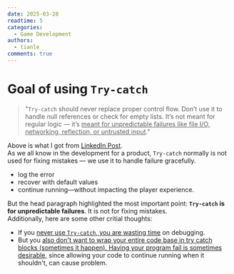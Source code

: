 ```yaml
---
date: 2025-03-28
readtime: 5
categories:
  - Game Development
authors:
  - tianle
comments: true
---
```


# **Goal of using `Try-catch`**

> "`Try-catch` should never replace proper control flow. Don’t use it to handle null references or check for empty lists. It’s not meant for regular logic — it’s <u>meant for unpredictable failures like file I/O, networking, reflection, or untrusted input</u>."

<!-- more -->

Above is what I got from [LinkedIn Post](https://www.linkedin.com/posts/abhisheketh_gamedev-programming-code-activity-7310662695081365504-7WFc?utm_source=share&utm_medium=member_desktop&rcm=ACoAADaDCvsBb-J9qFGjgvr5zPCGJSwTxsqOD-g). 
<br>
As we all know in the development for a product, `Try-catch` normally is not used for fixing mistakes — we use it to handle failure gracefully.

- log the error
- recover with default values
- continue running—without impacting the player experience.

But the head paragraph highlighted the most important point: **`Try-catch` is for unpredictable failures**. It is not for fixing mistakes.
<br>
Additionally, here are some other critial thoughts: 

- If you <u>never use `Try-catch`, you are wasting time</u> on debugging. 
- But you <u>also don't want to wrap your entire code base in try catch blocks (sometimes it happen). Having your program fail is sometimes desirable,</u> since allowing your code to continue running when it shouldn't, can cause problem.
